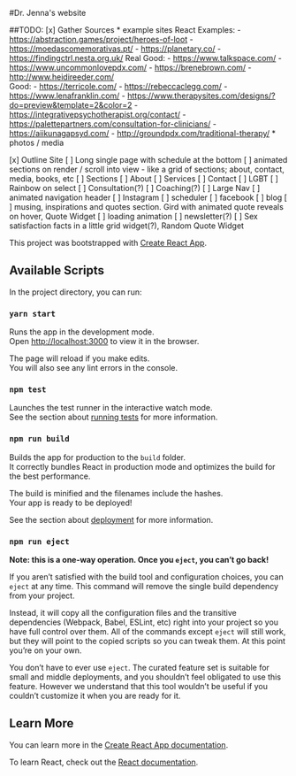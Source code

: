 #Dr. Jenna's website

##TODO:
[x] Gather Sources
	* example sites
	React Examples:
	- https://abstraction.games/project/heroes-of-loot
	- https://moedascomemorativas.pt/
	- https://planetary.co/
	- https://findingctrl.nesta.org.uk/
	Real Good:
	- https://www.talkspace.com/
	- https://www.uncommonlovepdx.com/
	- https://brenebrown.com/
	- http://www.heidireeder.com/	
	Good:
	- https://terricole.com/
	- https://rebeccaclegg.com/
	- https://www.lenafranklin.com/
	- https://www.therapysites.com/designs/?do=preview&template=2&color=2
	- https://integrativepsychotherapist.org/contact/
	- https://palettepartners.com/consultation-for-clinicians/
	- https://aiikunagapsyd.com/
	- http://groundpdx.com/traditional-therapy/
	* photos / media

[x] Outline Site
	[ ] Long single page with schedule at the bottom
		[ ] animated sections on render / scroll into view
			- like a grid of sections; about, contact, media, books, etc
	[ ] Sections
		[ ] About
		[ ] Services
		[ ] Contact
		[ ] LGBT
			[ ] Rainbow on select
		[ ] Consultation(?)
		[ ] Coaching(?)
	[ ] Large Nav
	[ ] animated navigation header
	[ ] Instagram
	[ ] scheduler
	[ ] facebook
	[ ] blog
	[ ] musing, inspirations and quotes section. Gird with animated quote reveals on hover, Quote Widget
	[ ] loading animation
	[ ] newsletter(?)
	[ ] Sex satisfaction facts in a little grid widget(?), Random Quote Widget





This project was bootstrapped with [Create React App](https://github.com/facebook/create-react-app).

## Available Scripts

In the project directory, you can run:

### `yarn start`

Runs the app in the development mode.<br>
Open [http://localhost:3000](http://localhost:3000) to view it in the browser.

The page will reload if you make edits.<br>
You will also see any lint errors in the console.

### `npm test`

Launches the test runner in the interactive watch mode.<br>
See the section about [running tests](https://facebook.github.io/create-react-app/docs/running-tests) for more information.

### `npm run build`

Builds the app for production to the `build` folder.<br>
It correctly bundles React in production mode and optimizes the build for the best performance.

The build is minified and the filenames include the hashes.<br>
Your app is ready to be deployed!

See the section about [deployment](https://facebook.github.io/create-react-app/docs/deployment) for more information.

### `npm run eject`

**Note: this is a one-way operation. Once you `eject`, you can’t go back!**

If you aren’t satisfied with the build tool and configuration choices, you can `eject` at any time. This command will remove the single build dependency from your project.

Instead, it will copy all the configuration files and the transitive dependencies (Webpack, Babel, ESLint, etc) right into your project so you have full control over them. All of the commands except `eject` will still work, but they will point to the copied scripts so you can tweak them. At this point you’re on your own.

You don’t have to ever use `eject`. The curated feature set is suitable for small and middle deployments, and you shouldn’t feel obligated to use this feature. However we understand that this tool wouldn’t be useful if you couldn’t customize it when you are ready for it.

## Learn More

You can learn more in the [Create React App documentation](https://facebook.github.io/create-react-app/docs/getting-started).

To learn React, check out the [React documentation](https://reactjs.org/).
